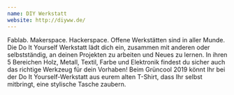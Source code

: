 ```yaml
---
name: DIY Werkstatt
website: http://diyww.de/
---
```


Fablab. Makerspace. Hackerspace. Offene Werkstätten sind in aller Munde. Die Do It Yourself Werkstatt lädt dich ein, zusammen mit anderen oder selbstständig, an deinen Projekten zu arbeiten und Neues zu lernen. 
In ihren 5 Bereichen Holz, Metall, Textil, Farbe und Elektronik findest du sicher auch das richtige Werkzeug für dein Vorhaben! 
Beim Grüncool 2019 könnt Ihr bei der Do It Yourself-Werkstatt aus eurem alten T-Shirt, dass Ihr selbst mitbringt, eine stylische Tasche zaubern.
